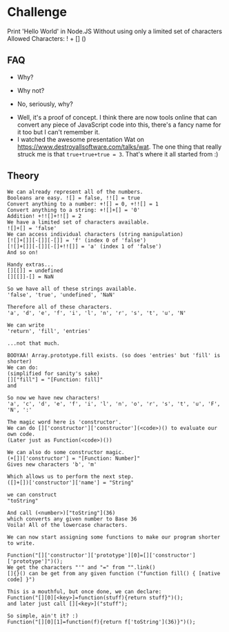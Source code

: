 # Challenge
Print 'Hello World' in Node.JS
Without using only a limited set of characters
Allowed Characters:
	!
	+
	[]
	()

## FAQ
* Why?
- Why not?

* No, seriously, why?
- Well, it's a proof of concept. I think there are now tools online that can convert any piece of JavaScript code into this, there's a fancy name for it too but I can't remember it.
- I watched the awesome presentation Wat on https://www.destroyallsoftware.com/talks/wat. The one thing that really struck me is that `true+true+true = 3`. That's where it all started from :)

## Theory
	We can already represent all of the numbers.
	Booleans are easy. ![] = false, !![] = true
	Convert anything to a number: +![] = 0, +!![] = 1
	Convert anything to a string: +![]+[] = '0'
	Addition! +!![]+!![] = 2
	We have a limited set of characters available.
	![]+[] = 'false'
	We can access individual characters (string manipulation)
	[![]+[]][-[]][-[]] = 'f' (index 0 of 'false')
	[![]+[]][-[]][-[]+!![]] = 'a' (index 1 of 'false')
	And so on!

	Handy extras...
	[][[]] = undefined
	[][[]]-[] = NaN

	So we have all of these strings available.
	'false', 'true', 'undefined', 'NaN'

	Therefore all of these characters.
	'a', 'd', 'e', 'f', 'i', 'l', 'n', 'r', 's', 't', 'u', 'N'

	We can write
	'return', 'fill', 'entries'

	...not that much.
	
	BOOYAA! Array.prototype.fill exists. (so does 'entries' but 'fill' is shorter)
	We can do:
	(simplified for sanity's sake)
	[]["fill"] = "[Function: fill]"
	and

	So now we have new characters!
	'a', 'c', 'd', 'e', 'f', 'i', 'l', 'n', 'o', 'r', 's', 't', 'u', 'F', 'N', ':'

	The magic word here is 'constructor'.
	We can do []['constructor']['constructor'](<code>)() to evaluate our own code.
	(Later just as Function(<code>)())

	We can also do some constructor magic.
	(+[])['constructor'] = "[Function: Number]"
	Gives new characters 'b', 'm'

	Which allows us to perform the next step.
	([]+[])['constructor']['name'] = "String"
	
	we can construct
	"toString"

	And call (<number>)["toString"](36)
	which converts any given number to Base 36
	Voila! All of the lowercase characters.

	We can now start assigning some functions to make our program shorter to write.
	
	Function("[]['constructor']['prototype'][0]=[]['constructor']['prototype']")();
	We get the characters "'" and "=" from "".link()
	[]{}() can be get from any given function ("function fill() { [native code] }")

	This is a mouthful, but once done, we can declare:
	Function("[][0][<key>]=function(stuff){return stuff}")();
	and later just call [][<key>]("stuff");

	So simple, ain't it? :)
	Function("[][0][1]=function(f){return f['toString'](36)}")();
